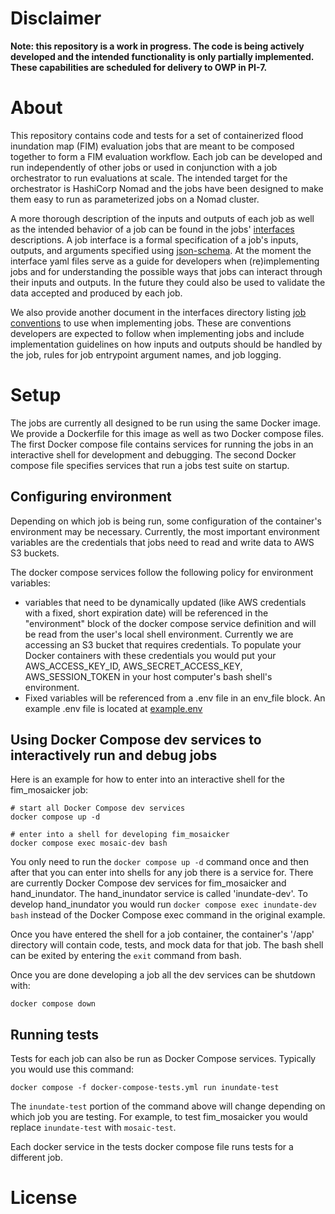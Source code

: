 # Disclaimer 

**Note: this repository is a work in progress. The code is being actively developed and the intended functionality is only partially implemented. These capabilities are scheduled for delivery to OWP in PI-7.**

# About

This repository contains code and tests for a set of containerized flood inundation map (FIM) evaluation jobs that are meant to be composed together to form a FIM evaluation workflow. Each job can be developed and run independently of other jobs or used in conjunction with a job orchestrator to run evaluations at scale. The intended target for the orchestrator is HashiCorp Nomad and the jobs have been designed to make them easy to run as parameterized jobs on a Nomad cluster.  

A more thorough description of the inputs and outputs of each job as well as the intended behavior of a job can be found in the jobs' [interfaces](/interfaces/interfaces.md) descriptions. A job interface is a formal specification of a job's inputs, outputs, and arguments specified using [json-schema](https://json-schema.org/). At the moment the interface yaml files serve as a guide for developers when (re)implementing jobs and for understanding the possible ways that jobs can interact through their inputs and outputs. In the future they could also be used to validate the data accepted and produced by each job.

We also provide another document in the interfaces directory listing [job conventions](/interfaces/job_conventions.md) to use when implementing jobs. These are conventions developers are expected to follow when implementing jobs and include implementation guidelines on how inputs and outputs should be handled by the job, rules for job entrypoint argument names, and job logging.

# Setup

The jobs are currently all designed to be run using the same Docker image. We provide a Dockerfile for this image as well as two Docker compose files. The first Docker compose file contains services for running the jobs in an interactive shell for development and debugging. The second Docker compose file specifies services that run a jobs test suite on startup.  

## Configuring environment

Depending on which job is being run, some configuration of the container's environment may be necessary. Currently, the most important environment variables are the credentials that jobs need to read and write data to AWS S3 buckets.

The docker compose services follow the following policy for environment variables:

- variables that need to be dynamically updated (like AWS credentials with a fixed, short expiration date) will be referenced in the "environment" block of the docker compose service definition and will be read from the user's local shell environment. Currently we are accessing an S3 bucket that requires credentials. To populate your Docker containers with these credentials you would put your AWS_ACCESS_KEY_ID, AWS_SECRET_ACCESS_KEY, AWS_SESSION_TOKEN in your host computer's bash shell's environment.
- Fixed variables will be referenced from a .env file in an env_file block. An example .env file is located at [example.env](example.env) 

## Using Docker Compose dev services to interactively run and debug jobs

Here is an example for how to enter into an interactive shell for the fim_mosaicker job:

```
# start all Docker Compose dev services
docker compose up -d

# enter into a shell for developing fim_mosaicker
docker compose exec mosaic-dev bash
```

You only need to run the `docker compose up -d` command once and then after that you can enter into shells for any job there is a service for. There are currently Docker Compose dev services for fim_mosaicker and hand_inundator. The hand_inundator service is called 'inundate-dev'. To develop hand_inundator you would run `docker compose exec inundate-dev bash` instead of the Docker Compose exec command in the original example.

Once you have entered the shell for a job container, the container's '/app' directory will contain code, tests, and mock data for that job. The bash shell can be exited by entering the `exit` command from bash.

Once you are done developing a job all the dev services can be shutdown with:

```
docker compose down
```

## Running tests

Tests for each job can also be run as Docker Compose services. Typically you would use this command:

```
docker compose -f docker-compose-tests.yml run inundate-test
```

The `inundate-test` portion of the command above will change depending on which job you are testing. For example, to test fim_mosaicker you would replace `inundate-test` with `mosaic-test`.

Each docker service in the tests docker compose file runs tests for a different job.

# License

